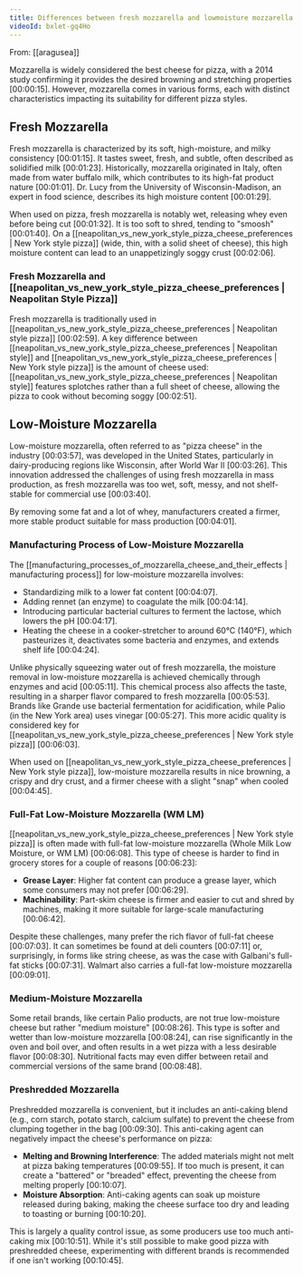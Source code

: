 ```yaml
---
title: Differences between fresh mozzarella and lowmoisture mozzarella
videoId: bxlet-gq4Ho
---
```


From: [[aragusea]] <br/> 

Mozzarella is widely considered the best cheese for pizza, with a 2014 study confirming it provides the desired browning and stretching properties [00:00:15]. However, mozzarella comes in various forms, each with distinct characteristics impacting its suitability for different pizza styles.

## Fresh Mozzarella

Fresh mozzarella is characterized by its soft, high-moisture, and milky consistency [00:01:15]. It tastes sweet, fresh, and subtle, often described as solidified milk [00:01:23]. Historically, mozzarella originated in Italy, often made from water buffalo milk, which contributes to its high-fat product nature [00:01:01]. Dr. Lucy from the University of Wisconsin-Madison, an expert in food science, describes its high moisture content [00:01:29].

When used on pizza, fresh mozzarella is notably wet, releasing whey even before being cut [00:01:32]. It is too soft to shred, tending to "smoosh" [00:01:40]. On a [[neapolitan_vs_new_york_style_pizza_cheese_preferences | New York style pizza]] (wide, thin, with a solid sheet of cheese), this high moisture content can lead to an unappetizingly soggy crust [00:02:06].

### Fresh Mozzarella and [[neapolitan_vs_new_york_style_pizza_cheese_preferences | Neapolitan Style Pizza]]

Fresh mozzarella is traditionally used in [[neapolitan_vs_new_york_style_pizza_cheese_preferences | Neapolitan style pizza]] [00:02:59]. A key difference between [[neapolitan_vs_new_york_style_pizza_cheese_preferences | Neapolitan style]] and [[neapolitan_vs_new_york_style_pizza_cheese_preferences | New York style pizza]] is the amount of cheese used: [[neapolitan_vs_new_york_style_pizza_cheese_preferences | Neapolitan style]] features splotches rather than a full sheet of cheese, allowing the pizza to cook without becoming soggy [00:02:51].

## Low-Moisture Mozzarella

Low-moisture mozzarella, often referred to as "pizza cheese" in the industry [00:03:57], was developed in the United States, particularly in dairy-producing regions like Wisconsin, after World War II [00:03:26]. This innovation addressed the challenges of using fresh mozzarella in mass production, as fresh mozzarella was too wet, soft, messy, and not shelf-stable for commercial use [00:03:40].

By removing some fat and a lot of whey, manufacturers created a firmer, more stable product suitable for mass production [00:04:01].

### Manufacturing Process of Low-Moisture Mozzarella
The [[manufacturing_processes_of_mozzarella_cheese_and_their_effects | manufacturing process]] for low-moisture mozzarella involves:
*   Standardizing milk to a lower fat content [00:04:07].
*   Adding rennet (an enzyme) to coagulate the milk [00:04:14].
*   Introducing particular bacterial cultures to ferment the lactose, which lowers the pH [00:04:17].
*   Heating the cheese in a cooker-stretcher to around 60°C (140°F), which pasteurizes it, deactivates some bacteria and enzymes, and extends shelf life [00:04:24].

Unlike physically squeezing water out of fresh mozzarella, the moisture removal in low-moisture mozzarella is achieved chemically through enzymes and acid [00:05:11]. This chemical process also affects the taste, resulting in a sharper flavor compared to fresh mozzarella [00:05:53]. Brands like Grande use bacterial fermentation for acidification, while Palio (in the New York area) uses vinegar [00:05:27]. This more acidic quality is considered key for [[neapolitan_vs_new_york_style_pizza_cheese_preferences | New York style pizza]] [00:06:03].

When used on [[neapolitan_vs_new_york_style_pizza_cheese_preferences | New York style pizza]], low-moisture mozzarella results in nice browning, a crispy and dry crust, and a firmer cheese with a slight "snap" when cooled [00:04:45].

### Full-Fat Low-Moisture Mozzarella (WM LM)

[[neapolitan_vs_new_york_style_pizza_cheese_preferences | New York style pizza]] is often made with full-fat low-moisture mozzarella (Whole Milk Low Moisture, or WM LM) [00:06:08]. This type of cheese is harder to find in grocery stores for a couple of reasons [00:06:23]:
*   **Grease Layer**: Higher fat content can produce a grease layer, which some consumers may not prefer [00:06:29].
*   **Machinability**: Part-skim cheese is firmer and easier to cut and shred by machines, making it more suitable for large-scale manufacturing [00:06:42].

Despite these challenges, many prefer the rich flavor of full-fat cheese [00:07:03]. It can sometimes be found at deli counters [00:07:11] or, surprisingly, in forms like string cheese, as was the case with Galbani's full-fat sticks [00:07:31]. Walmart also carries a full-fat low-moisture mozzarella [00:09:01].

### Medium-Moisture Mozzarella

Some retail brands, like certain Palio products, are not true low-moisture cheese but rather "medium moisture" [00:08:26]. This type is softer and wetter than low-moisture mozzarella [00:08:24], can rise significantly in the oven and boil over, and often results in a wet pizza with a less desirable flavor [00:08:30]. Nutritional facts may even differ between retail and commercial versions of the same brand [00:08:48].

### Preshredded Mozzarella

Preshredded mozzarella is convenient, but it includes an anti-caking blend (e.g., corn starch, potato starch, calcium sulfate) to prevent the cheese from clumping together in the bag [00:09:30]. This anti-caking agent can negatively impact the cheese's performance on pizza:
*   **Melting and Browning Interference**: The added materials might not melt at pizza baking temperatures [00:09:55]. If too much is present, it can create a "battered" or "breaded" effect, preventing the cheese from melting properly [00:10:07].
*   **Moisture Absorption**: Anti-caking agents can soak up moisture released during baking, making the cheese surface too dry and leading to toasting or burning [00:10:20].

This is largely a quality control issue, as some producers use too much anti-caking mix [00:10:51]. While it's still possible to make good pizza with preshredded cheese, experimenting with different brands is recommended if one isn't working [00:10:45].